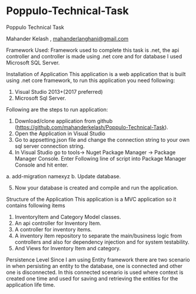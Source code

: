 # Poppulo-Technical-Task
Poppulo Technical Task


Mahander Kelash , mahanderlanghani@gmail.com


Framework Used:
Framework used to complete this task is .net, the api controller and controller is made using .net core and for database I used Microsoft SQL Server. 

Installation of Application
This application is a web application that is built using .net core framework, to  run this application you need following:
1.	Visual Studio 2013+(2017 preferred) 
2.	Microsoft Sql Server.

Following are the steps to run application:
1.	Download/clone  application from github (https://github.com/mahanderkelash/Poppulo-Technical-Task). 
2.	Open the Application in Visual Studio
3.	Go to appsetting.json file and change the connection string to your own sql server connection string.
4.	In Visual Studio go to tools-> Nuget Package Manager -> Package Manager Console. Enter Following line of script into Package Manager Console and hit enter.

a. add-migration namexyz
b. Update database.


5.	Now your database is created and compile and run the application.


Structure of the Application
This application is a MVC application so it contains following items
1.	InventoryItem and Category Model classes.
2.	An api controller for Inventory Item.
3.	A controller for inventory items.
4.	A inventory item repository to separate the main/business logic from controllers and also for dependency injection and for system testability.
5.	And Views for Inventory Item and category.

Persistence Level
Since I am using Entity framework there are two scenario in when persisting  an entity to the database, one is connected and other one is disconnected.
In this connected scenario is used where context is created one time and used for saving and retrieving  the entities for the application life time.
 
